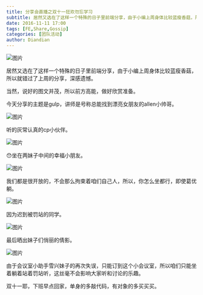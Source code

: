 ```yaml
---
title: 分享会直播之双十一狂欢勿忘学习
subtitle: 居然又选在了这样一个特殊的日子里前端分享，由于小编上周身体比较蓝瘦香菇，所以就错过了上周的分享，深感遗憾。
date: 2016-11-11 17:00
tags: [FE,Share,Gossip]
categories: [团队活动]
author: Diandian
---
```


![图片](/images/share/2-1.png)

<!--more-->

居然又选在了这样一个特殊的日子里前端分享，由于小编上周身体比较蓝瘦香菇，所以就错过了上周的分享，深感遗憾。

当然，说好的图文并茂，所以前方高能，做好欣赏准备。

今天分享的主题是gulp，讲师是号称总能找到漂亮女朋友的allen小帅哥。

![图片](/images/share/2-2.png)

听的灰常认真的cp小伙伴。

![图片](/images/share/2-3.png)

😯坐在两妹子中间的幸福小朋友。


![图片](/images/share/2-4.png)

我们都是很开放的，不会那么拘束着咱们自己人，所以，你怎么坐都行，即使葛优躺。


![图片](/images/share/2-5.png)


因为迟到被罚站的同学。


![图片](/images/share/2-6.png)

最后晒出妹子们俏丽的倩影。

![图片](/images/share/2-7.png)

由于会议室小助手雪兴妹子的再次失误，只能订到这个小会议室，所以咱们只能坐着躺着站着罚站听，这丝毫不会影响大家听和讨论的乐趣。

双十一耶，下班早点回家，单身的多敲代码，有对象的多买买买。



